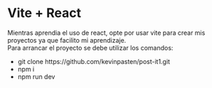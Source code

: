 <h1>Vite + React</h1>
<p>Mientras aprendia el uso de react, opte por usar vite para crear mis proyectos ya que facilito mi aprendizaje.<br>
Para arrancar el proyecto se debe utilizar los comandos:<br>
<ul>
    <li style="text-decoration: none;">git clone https://github.com/kevinpasten/post-it1.git</li>
    <li>npm i</li>
    <li>npm run dev</li>
</ul>
</p>
